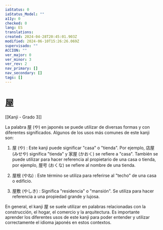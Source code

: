 ```yaml
---
iaStatus: 0
iaStatus_Model: ""
a11y: 0
checked: 0
lang: ES
translations: 
created: 2024-04-28T20:45:01.903Z
modified: 2024-06-10T15:26:26.069Z
supervisado: ""
ACCION: ""
ver_major: 0
ver_minor: 3
ver_rev: 2
nav_primary: []
nav_secondary: []
tags: []
---
```

# 屋

[[Kanji - Grado 3]]

La palabra 屋 (や) en japonés se puede utilizar de diversas formas y con diferentes significados. Algunos de los usos más comunes de este kanji son:

1. 屋 (や) : Este kanji puede significar "casa" o "tienda". Por ejemplo, 店屋 (みせや) significa "tienda" y 家屋 (かおく) se refiere a "casa". También se puede utilizar para hacer referencia al propietario de una casa o tienda, por ejemplo, 屋号 (おくな) se refiere al nombre de una tienda.

2. 屋根 (やね) : Este término se utiliza para referirse al "techo" de una casa o edificio.

3. 屋敷 (やしき) : Significa "residencia" o "mansión". Se utiliza para hacer referencia a una propiedad grande y lujosa.

En general, el kanji 屋 se suele utilizar en palabras relacionadas con la construcción, el hogar, el comercio y la arquitectura. Es importante aprender los diferentes usos de este kanji para poder entender y utilizar correctamente el idioma japonés en estos contextos.
